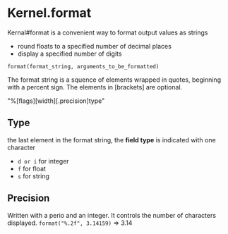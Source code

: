 # Kernel.format

Kernal#format is a convenient way to format output values as strings

- round floats to a specified number of decimal places
- display a specified number of digits

`format(format_string, arguments_to_be_formatted)`

The format string is a squence of elements wrapped in quotes, beginning with a percent sign. The elements in [brackets] are optional.

"%[flags][width][.precision]type"

## Type

the last element in the format string, the **field type** is indicated with one character

- `d or i` for integer
- `f` for float
- `s` for string

## Precision

Written with a perio and an integer. It controls the number of characters displayed.
`format("%.2f", 3.14159)` => 3.14
